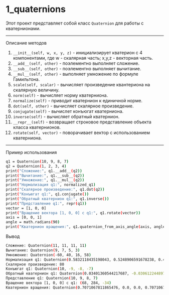 # 1_quaternions

Этот проект представляет собой класс `Quaternion` для работы с кватернионами.

---

Описание методов

1. `__init__(self, w, x, y, z)` - инициализирует кватерион с 4 компонентами, где w - скалярная часть; x,y,z - векторная часть.
2. `__add__(self, other)` - поэлементно выполняет сложение.
3. `__sub__(self, other)` - поэлементно выполняет вычитание.
4. `__mul__(self, other)` - выполняет умножение по формуле Гамильтона.
5. `scale(self, scalar)` - вычисляет произведение квантериона на скалярную величину.
6. `norm(self)` - вычисляет норму кватерниона.
7. `normalize(self)` - приводит кватернион к единичной норме.
8. `dot(self, other)` - вычисляет скалярное произведение.
9. `conjugate(self)` - вычислет конъюгат кватерниона.
10. `inverse(self)` - вычисляет обратный кватернион.
11. `__repr__(self)` - возвращает строковое представление объекта класса кватернионов.
12. `rotate(self, vector)` - поворачивает вектор с использованием кватерниона.

---

Пример использования

```bash
q1 = Quaternion(10, 9, 8, 7)
q2 = Quaternion(1, 2, 3, 4)
print("Сложение:", q1.__add__(q2))
print("Вычитание:", q1.__sub__(q2))
print("Умножение:", q1.__mul__(q2))
print("Нормализация q1:", normalized_q1)
print("Скалярное произведение:", q1.dot(q2))
print("Конъюгат q1:", q1.conjugate())
print("Обратный кватернион q1:", q1.inverse())
print("Представление q1:", repr(q1))
vector = [1, 0, 0]
print("Вращение вектора [1, 0, 0] с q1:", q1.rotate(vector))
axis = [0, 0, 1]
angle = math.radians(90)
print("Кватернион вращения:", q1.quaternion_from_axis_angle(axis, angle)) 
```
Вывод
```bash
Сложение: Quaternion(11, 11, 11, 11)
Вычитание: Quaternion(9, 7, 5, 3)
Умножение: Quaternion(-60, 40, 16, 58)
Нормализация q1: Quaternion(0.5832118435198043, 0.5248906591678238, 0.46656947481584343, 0.408248290463863)
Скалярное произведение: 80
Конъюгат q1: Quaternion(10, -9, -8, -7)
Обратный кватернион q1: Quaternion(0.03401360544217687, -0.03061224489795918, -0.027210884353741492, -0.023809523809523805)
Представление q1: Quaternion(10, 9, 8, 7)
Вращение вектора [1, 0, 0] с q1: (68, 284, -34)
Кватернион вращения: Quaternion(0.7071067811865476, 0.0, 0.0, 0.7071067811865475)
```
